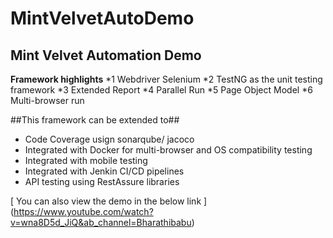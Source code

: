 # MintVelvetAutoDemo
## Mint Velvet Automation Demo

**Framework highlights**
*1         Webdriver Selenium
*2         TestNG as the unit testing framework
*3         Extended Report
*4         Parallel Run
*5         Page Object Model
*6         Multi-browser run
 
##This framework can be extended to##
- Code Coverage usign sonarqube/ jacoco
- Integrated with Docker for multi-browser and OS compatibility testing
- Integrated with mobile testing
- Integrated with Jenkin CI/CD pipelines
- API testing using RestAssure libraries
 
[ You can also view the demo in the below link ]
(https://www.youtube.com/watch?v=wna8D5d_JiQ&ab_channel=Bharathibabu)
